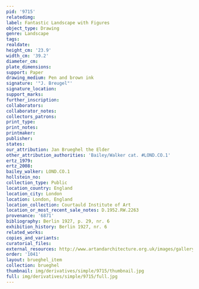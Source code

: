```yaml
---
pid: '9715'
relatedimg: 
label: Fantastic Landscape with Figures
object_type: Drawing
genre: Landscape
tags: 
realdate: 
height_cm: '23.9'
width_cm: '39.2'
diameter_cm: 
plate_dimensions: 
support: Paper
drawing_medium: Pen and brown ink
signature: '"J. Breugel"'
signature_location: 
support_marks: 
further_inscription: 
collaborators: 
collaborator_notes: 
collectors_patrons: 
print_type: 
print_notes: 
printmaker: 
publisher: 
states: 
our_attribution: Jan Brueghel the Elder
other_attribution_authorities: 'Bailey/Walker cat. #LOND.CO.1'
ertz_1979: 
ertz_2008: 
bailey_walker: LOND.CO.1
hollstein_no: 
collection_type: Public
location_country: England
location_city: London
location: London, England
location_collection: Courtauld Institute of Art
location_or_most_recent_sale_notes: D.1952.RW.2263
provenance: '6871'
bibliography: Berlin 1927, p. 29, nr. 6
exhibition_history: Berlin 1927, nr. 6
related_works: 
copies_and_variants: 
curatorial_files: 
external_resources: http://www.artandarchitecture.org.uk/images/gallery/504d5af2.html
order: '1041'
layout: brueghel_item
collection: brueghel
thumbnail: img/derivatives/simple/9715/thumbnail.jpg
full: img/derivatives/simple/9715/full.jpg
---
```

